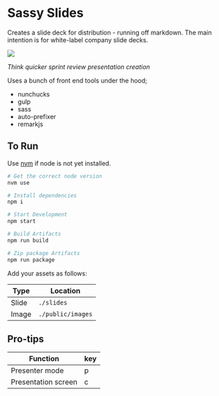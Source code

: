 # Sassy Slides

Creates a slide deck for distribution - running off markdown. The main intention is for white-label company slide decks.


![](https://media.giphy.com/media/5VKbvrjxpVJCM/200w.webp)

_Think quicker sprint review presentation creation_

Uses a bunch of front end tools under the hood;

- nunchucks
- gulp
- sass
- auto-prefixer
- remarkjs

## To Run

Use [nvm] if node is not yet installed.

```sh
# Get the correct node version
nvm use

# Install dependencies
npm i

# Start Development
npm start

# Build Artifacts
npm run build

# Zip package Artifacts
npm run package
```

Add your assets as follows:

Type | Location
--- | ---
Slide | `./slides`
Image | `./public/images`

## Pro-tips

Function | key
--- | ---
Presenter mode | p
Presentation screen | c

<!-- MARKDOWN REFS -->

[nvm]: https://github.com/creationix/nvm
